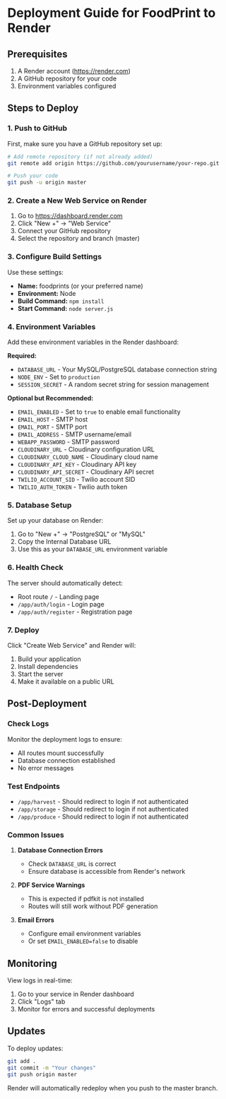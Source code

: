 # Deployment Guide for FoodPrint to Render

## Prerequisites

1. A Render account (https://render.com)
2. A GitHub repository for your code
3. Environment variables configured

## Steps to Deploy

### 1. Push to GitHub

First, make sure you have a GitHub repository set up:

```bash
# Add remote repository (if not already added)
git remote add origin https://github.com/yourusername/your-repo.git

# Push your code
git push -u origin master
```

### 2. Create a New Web Service on Render

1. Go to https://dashboard.render.com
2. Click "New +" → "Web Service"
3. Connect your GitHub repository
4. Select the repository and branch (master)

### 3. Configure Build Settings

Use these settings:

- **Name:** foodprints (or your preferred name)
- **Environment:** Node
- **Build Command:** `npm install`
- **Start Command:** `node server.js`

### 4. Environment Variables

Add these environment variables in the Render dashboard:

**Required:**

- `DATABASE_URL` - Your MySQL/PostgreSQL database connection string
- `NODE_ENV` - Set to `production`
- `SESSION_SECRET` - A random secret string for session management

**Optional but Recommended:**

- `EMAIL_ENABLED` - Set to `true` to enable email functionality
- `EMAIL_HOST` - SMTP host
- `EMAIL_PORT` - SMTP port
- `EMAIL_ADDRESS` - SMTP username/email
- `WEBAPP_PASSWORD` - SMTP password
- `CLOUDINARY_URL` - Cloudinary configuration URL
- `CLOUDINARY_CLOUD_NAME` - Cloudinary cloud name
- `CLOUDINARY_API_KEY` - Cloudinary API key
- `CLOUDINARY_API_SECRET` - Cloudinary API secret
- `TWILIO_ACCOUNT_SID` - Twilio account SID
- `TWILIO_AUTH_TOKEN` - Twilio auth token

### 5. Database Setup

Set up your database on Render:

1. Go to "New +" → "PostgreSQL" or "MySQL"
2. Copy the Internal Database URL
3. Use this as your `DATABASE_URL` environment variable

### 6. Health Check

The server should automatically detect:

- Root route `/` - Landing page
- `/app/auth/login` - Login page
- `/app/auth/register` - Registration page

### 7. Deploy

Click "Create Web Service" and Render will:

1. Build your application
2. Install dependencies
3. Start the server
4. Make it available on a public URL

## Post-Deployment

### Check Logs

Monitor the deployment logs to ensure:

- All routes mount successfully
- Database connection established
- No error messages

### Test Endpoints

- `/app/harvest` - Should redirect to login if not authenticated
- `/app/storage` - Should redirect to login if not authenticated
- `/app/produce` - Should redirect to login if not authenticated

### Common Issues

1. **Database Connection Errors**
   - Check `DATABASE_URL` is correct
   - Ensure database is accessible from Render's network
2. **PDF Service Warnings**
   - This is expected if pdfkit is not installed
   - Routes will still work without PDF generation

3. **Email Errors**
   - Configure email environment variables
   - Or set `EMAIL_ENABLED=false` to disable

## Monitoring

View logs in real-time:

1. Go to your service in Render dashboard
2. Click "Logs" tab
3. Monitor for errors and successful deployments

## Updates

To deploy updates:

```bash
git add .
git commit -m "Your changes"
git push origin master
```

Render will automatically redeploy when you push to the master branch.
